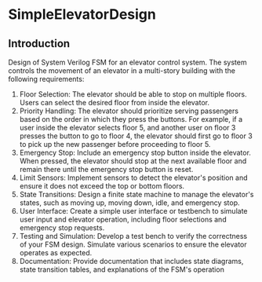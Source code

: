 # SimpleElevatorDesign

## Introduction 

Design of System Verilog FSM for an elevator control system. The system controls the movement of an elevator in a multi-story
building with the following requirements:
1. Floor Selection: The elevator should be able to stop on multiple floors. Users can select the desired floor from inside the elevator.
2. Priority Handling: The elevator should prioritize serving passengers based on the order in which they press the buttons. For example,
if a user inside the elevator selects floor 5, and another user on floor 3 presses the button to go to floor 4, the elevator should first go to
floor 3 to pick up the new passenger before proceeding to floor 5.
3. Emergency Stop: Include an emergency stop button inside the elevator. When pressed, the elevator should stop at the next available
floor and remain there until the emergency stop button is reset.
4. Limit Sensors: Implement sensors to detect the elevator's position and ensure it does not exceed the top or bottom floors.
5. State Transitions: Design a finite state machine to manage the elevator's states, such as moving up, moving down, idle, and
emergency stop.
6. User Interface: Create a simple user interface or testbench to simulate user input and elevator operation, including floor selections
and emergency stop requests.
7. Testing and Simulation: Develop a test bench to verify the correctness of your FSM design. Simulate various scenarios to ensure
the elevator operates as expected.
8. Documentation: Provide documentation that includes state diagrams, state transition tables, and explanations of the FSM's operation
